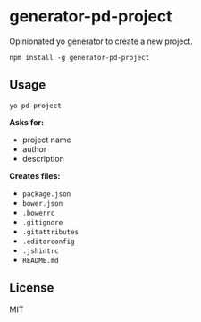# generator-pd-project

Opinionated yo generator to create a new project.

`npm install -g generator-pd-project`

## Usage

`yo pd-project`

**Asks for:**

- project name
- author
- description

**Creates files:**

- `package.json`
- `bower.json`
- `.bowerrc`
- `.gitignore`
- `.gitattributes`
- `.editorconfig`
- `.jshintrc`
- `README.md`


## License
MIT
